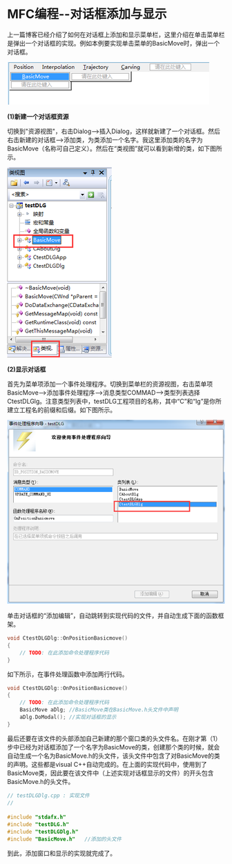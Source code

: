 # MFC编程--对话框添加与显示

上一篇博客已经介绍了如何在对话框上添加和显示菜单栏，这里介绍在单击菜单栏是弹出一个对话框的实现。例如本例要实现单击菜单的BasicMove时，弹出一个对话框。

![菜单栏BasicMove.png](image\菜单栏BasicMove.png)

**(1)新建一个对话框资源**

切换到"资源视图"，右击Dialog-->插入Dialog，这样就新建了一个对话框。然后右击新建的对话框-->添加类，为类添加一个名字。我这里添加类的名字为BasicMove（名称可自己定义）。然后在“类视图”就可以看到新增的类，如下图所示。

![新增的类名](image\新增的类名.png)

**(2)显示对话框**

首先为菜单项添加一个事件处理程序。切换到菜单栏的资源视图，右击菜单项BasicMove-->添加事件处理程序-->消息类型COMMAD-->类型列表选择CtestDLGlg。注意类型列表中，testDLG工程项目的名称，其中“C”和“lg”是你所建立工程名的前缀和后缀。如下图所示。

![添加菜单项的事件处理程序.png](image\添加菜单项的事件处理程序.png)

单击对话框的“添加编辑”，自动跳转到实现代码的文件，并自动生成下面的函数框架。

```c++
void CtestDLGDlg::OnPositionBasicmove()
{
	// TODO: 在此添加命令处理程序代码
}
```

如下所示，在事件处理函数中添加两行代码。

```c++
void CtestDLGDlg::OnPositionBasicmove()
{
	// TODO: 在此添加命令处理程序代码
	BasicMove aDlg; //BasicMove类在BasicMove.h头文件中声明
	aDlg.DoModal(); //实现对话框的显示
}
```

最后还要在该文件的头部添加自己新建的那个窗口类的头文件名。在刚才第（1）步中已经为对话框添加了一个名字为BasicMove的类，创建那个类的时候，就会自动生成一个名为BasicMove.h的头文件，该头文件中包含了对BasicMove的类的声明。这些都是visual C++自动完成的。在上面的实现代码中，使用到了BasicMove类，因此要在该文件中（上述实现对话框显示的文件）的开头包含BasicMove.h的头文件。

```c++
// testDLGDlg.cpp : 实现文件
//

#include "stdafx.h"
#include "testDLG.h"
#include "testDLGDlg.h"
#include "BasicMove.h"   //添加的头文件
```

到此，添加窗口和显示的实现就完成了。
